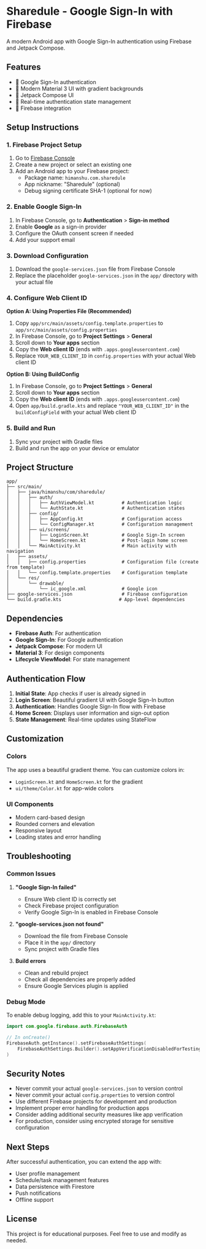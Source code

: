 # Sharedule - Google Sign-In with Firebase

A modern Android app with Google Sign-In authentication using Firebase and Jetpack Compose.

## Features

- 🔐 Google Sign-In authentication
- 🎨 Modern Material 3 UI with gradient backgrounds
- 📱 Jetpack Compose UI
- 🔄 Real-time authentication state management
- 🚀 Firebase integration

## Setup Instructions

### 1. Firebase Project Setup

1. Go to [Firebase Console](https://console.firebase.google.com/)
2. Create a new project or select an existing one
3. Add an Android app to your Firebase project:
   - Package name: `himanshu.com.sharedule`
   - App nickname: "Sharedule" (optional)
   - Debug signing certificate SHA-1 (optional for now)

### 2. Enable Google Sign-In

1. In Firebase Console, go to **Authentication** > **Sign-in method**
2. Enable **Google** as a sign-in provider
3. Configure the OAuth consent screen if needed
4. Add your support email

### 3. Download Configuration

1. Download the `google-services.json` file from Firebase Console
2. Replace the placeholder `google-services.json` in the `app/` directory with your actual file

### 4. Configure Web Client ID

**Option A: Using Properties File (Recommended)**
1. Copy `app/src/main/assets/config.template.properties` to `app/src/main/assets/config.properties`
2. In Firebase Console, go to **Project Settings** > **General**
3. Scroll down to **Your apps** section
4. Copy the **Web client ID** (ends with `.apps.googleusercontent.com`)
5. Replace `YOUR_WEB_CLIENT_ID` in `config.properties` with your actual Web client ID

**Option B: Using BuildConfig**
1. In Firebase Console, go to **Project Settings** > **General**
2. Scroll down to **Your apps** section
3. Copy the **Web client ID** (ends with `.apps.googleusercontent.com`)
4. Open `app/build.gradle.kts` and replace `"YOUR_WEB_CLIENT_ID"` in the `buildConfigField` with your actual Web client ID

### 5. Build and Run

1. Sync your project with Gradle files
2. Build and run the app on your device or emulator

## Project Structure

```
app/
├── src/main/
│   ├── java/himanshu/com/sharedule/
│   │   ├── auth/
│   │   │   ├── AuthViewModel.kt          # Authentication logic
│   │   │   └── AuthState.kt              # Authentication states
│   │   ├── config/
│   │   │   ├── AppConfig.kt              # Configuration access
│   │   │   └── ConfigManager.kt          # Configuration management
│   │   ├── ui/screens/
│   │   │   ├── LoginScreen.kt            # Google Sign-In screen
│   │   │   └── HomeScreen.kt             # Post-login home screen
│   │   └── MainActivity.kt               # Main activity with navigation
│   ├── assets/
│   │   ├── config.properties             # Configuration file (create from template)
│   │   └── config.template.properties    # Configuration template
│   └── res/
│       └── drawable/
│           └── ic_google.xml             # Google icon
├── google-services.json                  # Firebase configuration
└── build.gradle.kts                     # App-level dependencies
```

## Dependencies

- **Firebase Auth**: For authentication
- **Google Sign-In**: For Google authentication
- **Jetpack Compose**: For modern UI
- **Material 3**: For design components
- **Lifecycle ViewModel**: For state management

## Authentication Flow

1. **Initial State**: App checks if user is already signed in
2. **Login Screen**: Beautiful gradient UI with Google Sign-In button
3. **Authentication**: Handles Google Sign-In flow with Firebase
4. **Home Screen**: Displays user information and sign-out option
5. **State Management**: Real-time updates using StateFlow

## Customization

### Colors
The app uses a beautiful gradient theme. You can customize colors in:
- `LoginScreen.kt` and `HomeScreen.kt` for the gradient
- `ui/theme/Color.kt` for app-wide colors

### UI Components
- Modern card-based design
- Rounded corners and elevation
- Responsive layout
- Loading states and error handling

## Troubleshooting

### Common Issues

1. **"Google Sign-In failed"**
   - Ensure Web client ID is correctly set
   - Check Firebase project configuration
   - Verify Google Sign-In is enabled in Firebase Console

2. **"google-services.json not found"**
   - Download the file from Firebase Console
   - Place it in the `app/` directory
   - Sync project with Gradle files

3. **Build errors**
   - Clean and rebuild project
   - Check all dependencies are properly added
   - Ensure Google Services plugin is applied

### Debug Mode

To enable debug logging, add this to your `MainActivity.kt`:

```kotlin
import com.google.firebase.auth.FirebaseAuth

// In onCreate()
FirebaseAuth.getInstance().setFirebaseAuthSettings(
    FirebaseAuthSettings.Builder().setAppVerificationDisabledForTesting(true).build()
)
```

## Security Notes

- Never commit your actual `google-services.json` to version control
- Never commit your actual `config.properties` to version control
- Use different Firebase projects for development and production
- Implement proper error handling for production apps
- Consider adding additional security measures like app verification
- For production, consider using encrypted storage for sensitive configuration

## Next Steps

After successful authentication, you can extend the app with:
- User profile management
- Schedule/task management features
- Data persistence with Firestore
- Push notifications
- Offline support

## License

This project is for educational purposes. Feel free to use and modify as needed. 